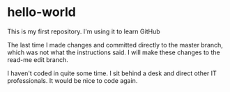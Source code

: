 # hello-world
This is my first repository.  I'm using it to learn GitHub


The last time I made changes and committed directly to the master branch, which was not what the instructions said.  I will make these changes to the read-me edit branch.

I haven't coded in quite some time.  I sit behind a desk and direct other IT professionals.  It would be nice to code again.

